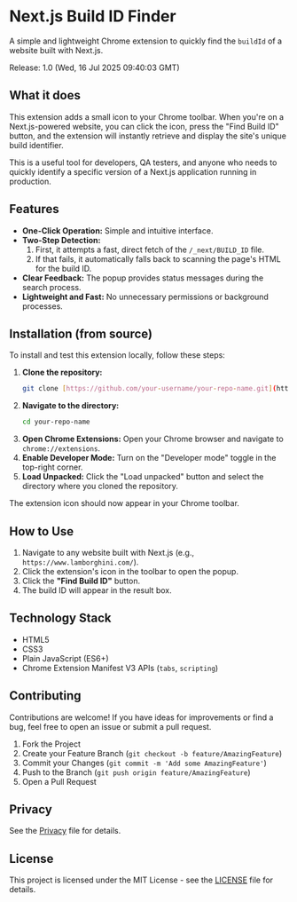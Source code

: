 # Next.js Build ID Finder

A simple and lightweight Chrome extension to quickly find the `buildId` of a website built with Next.js.

Release: 1.0 (Wed, 16 Jul 2025 09:40:03 GMT)

## What it does

This extension adds a small icon to your Chrome toolbar. When you're on a Next.js-powered website, you can click the icon, press the "Find Build ID" button, and the extension will instantly retrieve and display the site's unique build identifier.

This is a useful tool for developers, QA testers, and anyone who needs to quickly identify a specific version of a Next.js application running in production.

## Features

-   **One-Click Operation:** Simple and intuitive interface.
-   **Two-Step Detection:**
    1.  First, it attempts a fast, direct fetch of the `/_next/BUILD_ID` file.
    2.  If that fails, it automatically falls back to scanning the page's HTML for the build ID.
-   **Clear Feedback:** The popup provides status messages during the search process.
-   **Lightweight and Fast:** No unnecessary permissions or background processes.

## Installation (from source)

To install and test this extension locally, follow these steps:

1.  **Clone the repository:**
    ```bash
    git clone [https://github.com/your-username/your-repo-name.git](https://github.com/your-username/your-repo-name.git)
    ```
2.  **Navigate to the directory:**
    ```bash
    cd your-repo-name
    ```
3.  **Open Chrome Extensions:**
    Open your Chrome browser and navigate to `chrome://extensions`.
4.  **Enable Developer Mode:**
    Turn on the "Developer mode" toggle in the top-right corner.
5.  **Load Unpacked:**
    Click the "Load unpacked" button and select the directory where you cloned the repository.

The extension icon should now appear in your Chrome toolbar.

## How to Use

1.  Navigate to any website built with Next.js (e.g., `https://www.lamborghini.com/`).
2.  Click the extension's icon in the toolbar to open the popup.
3.  Click the **"Find Build ID"** button.
4.  The build ID will appear in the result box.

## Technology Stack

-   HTML5
-   CSS3
-   Plain JavaScript (ES6+)
-   Chrome Extension Manifest V3 APIs (`tabs`, `scripting`)

## Contributing

Contributions are welcome! If you have ideas for improvements or find a bug, feel free to open an issue or submit a pull request.

1.  Fork the Project
2.  Create your Feature Branch (`git checkout -b feature/AmazingFeature`)
3.  Commit your Changes (`git commit -m 'Add some AmazingFeature'`)
4.  Push to the Branch (`git push origin feature/AmazingFeature`)
5.  Open a Pull Request

## Privacy

See the [Privacy](PRIVACY.md) file for details.

## License

This project is licensed under the MIT License - see the [LICENSE](LICENSE) file for details.
